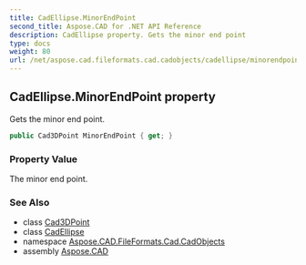 ```yaml
---
title: CadEllipse.MinorEndPoint
second_title: Aspose.CAD for .NET API Reference
description: CadEllipse property. Gets the minor end point
type: docs
weight: 80
url: /net/aspose.cad.fileformats.cad.cadobjects/cadellipse/minorendpoint/
---
```

## CadEllipse.MinorEndPoint property

Gets the minor end point.

```csharp
public Cad3DPoint MinorEndPoint { get; }
```

### Property Value

The minor end point.

### See Also

* class [Cad3DPoint](../../cad3dpoint/)
* class [CadEllipse](../)
* namespace [Aspose.CAD.FileFormats.Cad.CadObjects](../../cadellipse/)
* assembly [Aspose.CAD](../../../)



